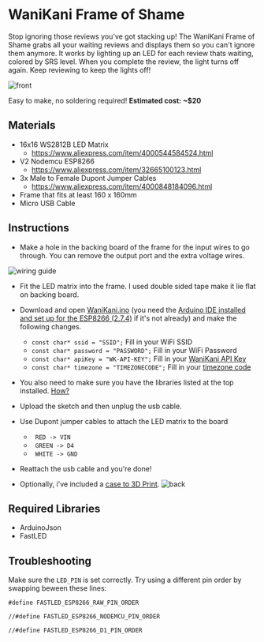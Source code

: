 # WaniKani Frame of Shame
 Stop ignoring those reviews you've got stacking up! The WaniKani Frame of Shame grabs all your waiting reviews and displays them so you can't ignore them anymore. It works by lighting up an LED for each review thats waiting, colored by SRS level. When you complete the review, the light turns off again. Keep reviewing to keep the lights off!
 
![front](https://user-images.githubusercontent.com/38126042/147902599-b20d6197-573f-4e7b-bed8-b5094bee06c0.jpg)

Easy to make, no soldering required!
**Estimated cost: ~$20**

## Materials
 - 16x16 WS2812B LED Matrix 
   - https://www.aliexpress.com/item/4000544584524.html
 - V2 Nodemcu ESP8266
   - https://www.aliexpress.com/item/32665100123.html
 - 3x Male to Female Dupont Jumper Cables
   - https://www.aliexpress.com/item/4000848184096.html
 - Frame that fits at least 160 x 160mm
 - Micro USB Cable


## Instructions
* Make a hole in the backing board of the frame for the input wires to go through. You can remove the output port and the extra voltage wires.

![wiring guide](https://user-images.githubusercontent.com/38126042/147903458-fe6f4511-f9a7-40a1-a9a4-806df57007de.png)
* Fit the LED matrix into the frame. I used double sided tape make it lie flat on backing board. 
* Download and open [WaniKani.ino](https://github.com/oabmorgan/WaniKani-Frame-of-Shame/blob/main/WaniKani/WaniKani.ino) (you need the [Arduino IDE installed and set up for the ESP8266 (2.7.4)](https://arduino-esp8266.readthedocs.io/en/latest/installing.html) if it's not already) and make the following changes.
  * ` const char* ssid = "SSID"; ` Fill in your WiFi SSID
  * ` const char* password = "PASSWORD"; ` Fill in your WiFi Password
  * `const char* apiKey = "WK-API-KEY";` Fill in your [WaniKani API Key](https://www.wanikani.com/settings/personal_access_tokens)
  * `const char* timezone = "TIMEZONECODE";` Fill in your [timezone code](https://github.com/nayarsystems/posix_tz_db/blob/master/zones.csv)
* You also need to make sure you have the libraries listed at the top installed. [How?](https://www.arduino.cc/en/guide/libraries#toc3)
* Upload the sketch and then unplug the usb cable.
* Use Dupont jumper cables to attach the LED matrix to the board
  * ` RED -> VIN`
  * ` GREEN -> D4`
  * ` WHITE -> GND`
* Reattach the usb cable and you're done!

* Optionally, i've included a [case to 3D Print](https://github.com/oabmorgan/WaniKani-Frame-of-Shame/tree/main/STLs).
![back](https://user-images.githubusercontent.com/38126042/147902615-890019ac-f4f1-4f56-8e00-347b9b43f138.jpg)

## Required Libraries
- ArduinoJson
- FastLED

## Troubleshooting
Make sure the `LED_PIN` is set correctly.
Try using a different pin order by swapping beween these lines:

`#define FASTLED_ESP8266_RAW_PIN_ORDER`

`//#define FASTLED_ESP8266_NODEMCU_PIN_ORDER`

`//#define FASTLED_ESP8266_D1_PIN_ORDER`
